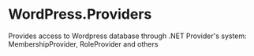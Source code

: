 # WordPress.Providers
Provides access to Wordpress database through .NET Provider's system: MembershipProvider, RoleProvider and others
